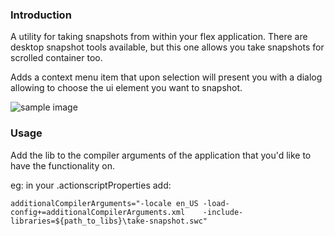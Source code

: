 ### Introduction
A utility for taking snapshots from within your flex application. There are desktop snapshot tools available, but this one allows you take snapshots for scrolled container too.

Adds a context menu item that upon selection will present you with a dialog allowing to choose the ui element you want to snapshot.

![sample image](http://ed.eustace.net/images/sample-take-screenshot.png)

### Usage
Add the lib to the compiler arguments of the application that you'd like to have the functionality on.

eg: in your .actionscriptProperties add:

```
additionalCompilerArguments="-locale en_US -load-config+=additionalCompilerArguments.xml    -include-libraries=${path_to_libs}\take-snapshot.swc"
```